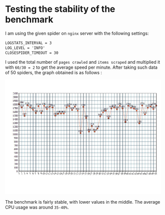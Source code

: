 # Testing the stability of the benchmark

I am using the given spider on `nginx` server with the following settings:
    
    LOGSTATS_INTERVAL = 3
    LOG_LEVEL = 'INFO'
    CLOSESPIDER_TIMEOUT = 30
    
I used the total number of `pages crawled` and `items scraped` and multiplied it with `60/30 = 2` to get the average speed per minute.
After taking such data of 50 spiders, the graph obtained is as follows :

![Graph](https://github.com/Parth-Vader/bookscraper/blob/master/Stability/20170511033241.jpg)

The benchmark is fairly stable, with lower values in the middle. The average CPU usage was around `35-40%`.
